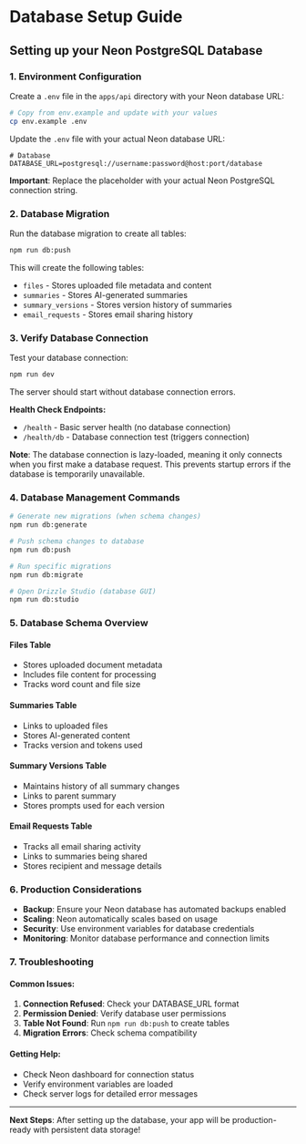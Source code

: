 # Database Setup Guide

##  Setting up your Neon PostgreSQL Database

### 1. Environment Configuration

Create a `.env` file in the `apps/api` directory with your Neon database URL:

```bash
# Copy from env.example and update with your values
cp env.example .env
```

Update the `.env` file with your actual Neon database URL:

```env
# Database
DATABASE_URL=postgresql://username:password@host:port/database
```

**Important**: Replace the placeholder with your actual Neon PostgreSQL connection string.

### 2. Database Migration

Run the database migration to create all tables:

```bash
npm run db:push
```

This will create the following tables:
- `files` - Stores uploaded file metadata and content
- `summaries` - Stores AI-generated summaries
- `summary_versions` - Stores version history of summaries
- `email_requests` - Stores email sharing history

### 3. Verify Database Connection

Test your database connection:

```bash
npm run dev
```

The server should start without database connection errors.

**Health Check Endpoints:**
- `/health` - Basic server health (no database connection)
- `/health/db` - Database connection test (triggers connection)

**Note**: The database connection is lazy-loaded, meaning it only connects when you first make a database request. This prevents startup errors if the database is temporarily unavailable.

### 4. Database Management Commands

```bash
# Generate new migrations (when schema changes)
npm run db:generate

# Push schema changes to database
npm run db:push

# Run specific migrations
npm run db:migrate

# Open Drizzle Studio (database GUI)
npm run db:studio
```

### 5. Database Schema Overview

#### Files Table
- Stores uploaded document metadata
- Includes file content for processing
- Tracks word count and file size

#### Summaries Table
- Links to uploaded files
- Stores AI-generated content
- Tracks version and tokens used

#### Summary Versions Table
- Maintains history of all summary changes
- Links to parent summary
- Stores prompts used for each version

#### Email Requests Table
- Tracks all email sharing activity
- Links to summaries being shared
- Stores recipient and message details

### 6. Production Considerations

- **Backup**: Ensure your Neon database has automated backups enabled
- **Scaling**: Neon automatically scales based on usage
- **Security**: Use environment variables for database credentials
- **Monitoring**: Monitor database performance and connection limits

### 7. Troubleshooting

#### Common Issues:

1. **Connection Refused**: Check your DATABASE_URL format
2. **Permission Denied**: Verify database user permissions
3. **Table Not Found**: Run `npm run db:push` to create tables
4. **Migration Errors**: Check schema compatibility

#### Getting Help:

- Check Neon dashboard for connection status
- Verify environment variables are loaded
- Check server logs for detailed error messages

---

**Next Steps**: After setting up the database, your app will be production-ready with persistent data storage! 